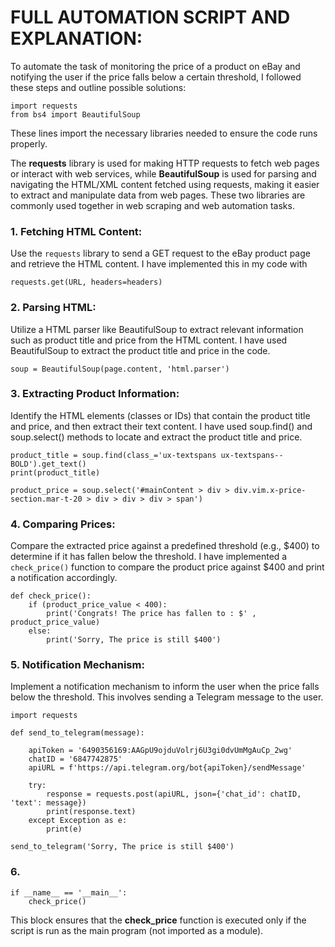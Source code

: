 # FULL AUTOMATION SCRIPT AND EXPLANATION:

To automate the task of monitoring the price of a product on eBay and notifying the user if the price falls below a certain threshold,
I followed these steps and outline possible solutions:


```
import requests
from bs4 import BeautifulSoup

```
These lines import the necessary libraries needed to ensure the code runs properly. 

 The **requests** library is used for making HTTP requests to fetch web pages or interact with web services, 
 while **BeautifulSoup** is used for parsing and navigating the HTML/XML content fetched using requests, making it easier to extract and manipulate data from web pages. 
 These two libraries are commonly used together in web scraping and web automation tasks.
 

### 1. Fetching HTML Content:

Use the `requests` library to send a GET request to the eBay product page and retrieve the HTML content.
I have implemented this in my code with
```
requests.get(URL, headers=headers)
```

### 2. Parsing HTML:

Utilize a HTML parser like BeautifulSoup to extract relevant information such as product title and price from the HTML content.
I have used BeautifulSoup to extract the product title and price in the code.
```
soup = BeautifulSoup(page.content, 'html.parser')
```

### 3. Extracting Product Information:

Identify the HTML elements (classes or IDs) that contain the product title and price, and then extract their text content.
I have used soup.find() and soup.select() methods to locate and extract the product title and price. 

```
product_title = soup.find(class_='ux-textspans ux-textspans--BOLD').get_text()
print(product_title)

product_price = soup.select('#mainContent > div > div.vim.x-price-section.mar-t-20 > div > div > div > span')

```

### 4. Comparing Prices:

Compare the extracted price against a predefined threshold (e.g., $400) to determine if it has fallen below the threshold.
I have implemented a `check_price()` function to compare the product price against $400 and print a notification accordingly.

```
def check_price():
    if (product_price_value < 400):
        print('Congrats! The price has fallen to : $' , product_price_value)
    else:
        print('Sorry, The price is still $400')
```

### 5. Notification Mechanism:
 Implement a notification mechanism to inform the user when the price falls below the threshold. This involves sending a Telegram message to the user.
```
import requests

def send_to_telegram(message):

    apiToken = '6490356169:AAGpU9ojduVolrj6U3gi0dvUmMgAuCp_2wg'
    chatID = '6847742875'
    apiURL = f'https://api.telegram.org/bot{apiToken}/sendMessage'

    try:
        response = requests.post(apiURL, json={'chat_id': chatID, 'text': message})
        print(response.text)
    except Exception as e:
        print(e)

send_to_telegram('Sorry, The price is still $400')

```
### 6. 
```
if __name__ == '__main__':
    check_price()
```

This block ensures that the **check_price** function is executed only if the script is run as the main program (not imported as a module).
